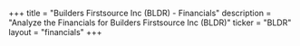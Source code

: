 +++
title = "Builders Firstsource Inc (BLDR) - Financials"
description = "Analyze the Financials for Builders Firstsource Inc (BLDR)"
ticker = "BLDR"
layout = "financials"
+++

